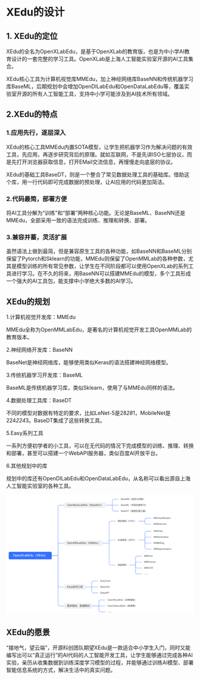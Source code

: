 # XEdu的设计

## 1. XEdu的定位

XEdu的全名为OpenXLabEdu，是基于OpenXLab的教育版，也是为中小学AI教育设计的一套完整的学习工具。OpenXLab是上海人工智能实验室开源的AI工具集合。

XEdu核心工具为计算机视觉库MMEdu，加上神经网络库BaseNN和传统机器学习库BaseML，后期规划中会增加OpenDILabEdu和OpenDataLabEdu等，覆盖实验室开源的所有人工智能工具，支持中小学可能涉及到AI技术所有领域。

## 2.XEdu的特点

### 1.应用先行，逐层深入

XEdu的核心工具MMEdu内置SOTA模型，让学生把机器学习作为解决问题的有效工具，先应用，再逐步研究背后的原理。就如互联网，不是先讲ISO七层协议，而是先打开浏览器获取信息，打开EMail交流信息，再慢慢走向底层的协议。

XEdu的基础工具BaseDT，则是一个整合了常见数据处理工具的基础库。借助这个库，用一行代码即可完成数据的预处理，让AI应用的代码更加简洁。

### 2.代码最简，部署方便

将AI工具分解为“训练”和“部署”两种核心功能。无论是BaseML、BaseNN还是MMEdu，全部采用一致的语法完成训练、推理和转换、部署。

### 3.兼容并蓄，灵活扩展

虽然语法上做到最简，但是兼容原生工具的各种功能，如BaseNN和BaseML分别保留了Pytorch和Sklearn的功能，MMEdu则保留了OpenMMLab的各种参数，尤其是模型训练的所有常见参数，让学生在不同阶段都可以使用OpenXLab的系列工具进行学习。在不久的将来，用BaseNN可以搭建MMEdu的模型，多个工具形成一个强大的AI工具包，能支撑中小学绝大多数的AI学习。

## XEdu的规划

1.计算机视觉开发库：MMEdu

MMEdu全称为OpenMMLabEdu，是著名的计算机视觉开发工具OpenMMLab的教育版本。 

2.神经网络开发库：BaseNN

BaseNet是神经网络库，能够使用类似Keras的语法搭建神经网络模型。

3.传统机器学习开发库：BaseML

BaseML是传统机器学习库，类似Sklearn，使用了与MMEdu同样的语法。 

4.数据处理工具库：BaseDT

不同的模型对数据有特定的要求，比如LeNet-5是28*28*1，MobileNet是224*224*3。BaseDT集成了这些转换工具。

5.Easy系列工具

一系列方便初学者的小工具，可以在无代码的情况下完成模型的训练、推理、转换和部署，甚至可以搭建一个WebAPI服务器，类似百度AI开放平台。

6.其他规划中的库

规划中的库还有OpenDILabEdu和OpenDataLabEdu，从名称可以看出源自上海人工智能实验室的各种工具。

![image](../images/about/xedu规划.png)

## XEdu的愿景

“接地气，望云端”，开源科创团队期望XEdu是一款适合中小学生入门，同时又能编写出可以“真正运行”的AI代码的人工智能开发工具，让学生能够通过完成各种AI实验，亲历从收集数据到训练深度学习模型的过程，并能够通过训练AI模型、部署智能信息系统的方式，解决生活中的真实问题。
